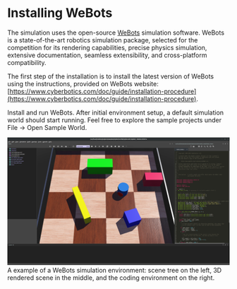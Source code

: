 # Installing WeBots

The simulation uses the open-source [WeBots](https://cyberbotics.com/) simulation software. WeBots is a state-of-the-art robotics simulation package, selected for the competition for its rendering capabilities, precise physics simulation, extensive documentation, seamless extensibility, and cross-platform compatibility.

The first step of the installation is to install the latest version of WeBots using the instructions, provided on WeBots website:
[https://www.cyberbotics.com/doc/guide/installation-procedure](https://www.cyberbotics.com/doc/guide/installation-procedure).

Install and run WeBots. After initial environment setup, a default simulation world should start running. Feel free to explore the sample projects under File -> Open Sample World.

![webots](img/webots.png)
A example of a WeBots simulation environment: scene tree on the left, 3D rendered scene in the middle, and the coding environment on the right.
